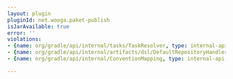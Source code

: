 ```yaml
---
layout: plugin
pluginId: net.wooga.paket-publish
isJarAvailable: true
error: ''
violations:
- {name: org/gradle/api/internal/tasks/TaskResolver, type: internal-api-usage}
- {name: org/gradle/api/internal/artifacts/dsl/DefaultRepositoryHandler, type: internal-api-usage}
- {name: org/gradle/api/internal/ConventionMapping, type: internal-api-usage}

---
```

